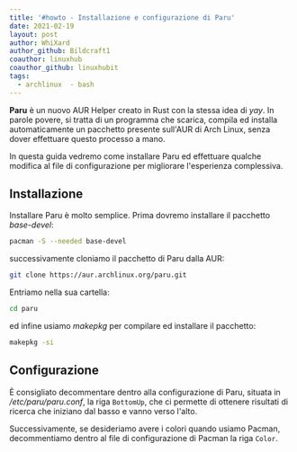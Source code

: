 ```yaml
---
title: '#howto - Installazione e configurazione di Paru'
date: 2021-02-19
layout: post
author: WhiXard
author_github: Bildcraft1
coauthor: linuxhub
coauthor_github: linuxhubit
tags:
  - archlinux  - bash
---
```

**Paru** è un nuovo AUR Helper creato in Rust con la stessa idea di *yay*. In parole povere, si tratta di un programma che scarica, compila ed installa automaticamente un pacchetto presente sull'AUR di Arch Linux, senza dover effettuare questo processo a mano.

In questa guida vedremo come installare Paru ed effettuare qualche modifica al file di configurazione per migliorare l'esperienza complessiva.

## Installazione
Installare Paru è molto semplice. Prima dovremo installare il pacchetto *base-devel*:
```bash
pacman -S --needed base-devel
```
successivamente cloniamo il pacchetto di Paru dalla AUR:
```bash
git clone https://aur.archlinux.org/paru.git
```
Entriamo nella sua cartella:
```bash
cd paru
```
ed infine usiamo *makepkg* per compilare ed installare il pacchetto:
```bash
makepkg -si
```

## Configurazione
È consigliato decommentare dentro alla configurazione di Paru, situata in _/etc/paru/paru.conf_, la riga `BottomUp`, che ci permette di ottenere risultati di ricerca che iniziano dal basso e vanno verso l'alto.

Successivamente, se desideriamo avere i colori quando usiamo Pacman, decommentiamo dentro al file di configurazione di Pacman la riga `Color`.

